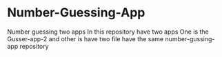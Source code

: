 # Number-Guessing-App
Number guessing two apps
In this repository have two apps
One is the Gusser-app-2 and other is have two file have the same number-gussing-app repository 
